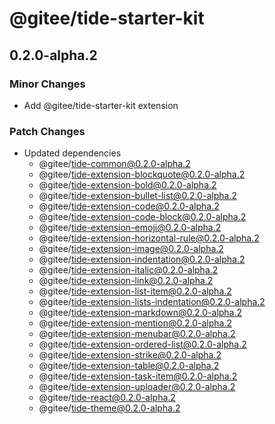 # @gitee/tide-starter-kit

## 0.2.0-alpha.2

### Minor Changes

- Add @gitee/tide-starter-kit extension

### Patch Changes

- Updated dependencies
  - @gitee/tide-common@0.2.0-alpha.2
  - @gitee/tide-extension-blockquote@0.2.0-alpha.2
  - @gitee/tide-extension-bold@0.2.0-alpha.2
  - @gitee/tide-extension-bullet-list@0.2.0-alpha.2
  - @gitee/tide-extension-code@0.2.0-alpha.2
  - @gitee/tide-extension-code-block@0.2.0-alpha.2
  - @gitee/tide-extension-emoji@0.2.0-alpha.2
  - @gitee/tide-extension-horizontal-rule@0.2.0-alpha.2
  - @gitee/tide-extension-image@0.2.0-alpha.2
  - @gitee/tide-extension-indentation@0.2.0-alpha.2
  - @gitee/tide-extension-italic@0.2.0-alpha.2
  - @gitee/tide-extension-link@0.2.0-alpha.2
  - @gitee/tide-extension-list-item@0.2.0-alpha.2
  - @gitee/tide-extension-lists-indentation@0.2.0-alpha.2
  - @gitee/tide-extension-markdown@0.2.0-alpha.2
  - @gitee/tide-extension-mention@0.2.0-alpha.2
  - @gitee/tide-extension-menubar@0.2.0-alpha.2
  - @gitee/tide-extension-ordered-list@0.2.0-alpha.2
  - @gitee/tide-extension-strike@0.2.0-alpha.2
  - @gitee/tide-extension-table@0.2.0-alpha.2
  - @gitee/tide-extension-task-item@0.2.0-alpha.2
  - @gitee/tide-extension-uploader@0.2.0-alpha.2
  - @gitee/tide-react@0.2.0-alpha.2
  - @gitee/tide-theme@0.2.0-alpha.2
